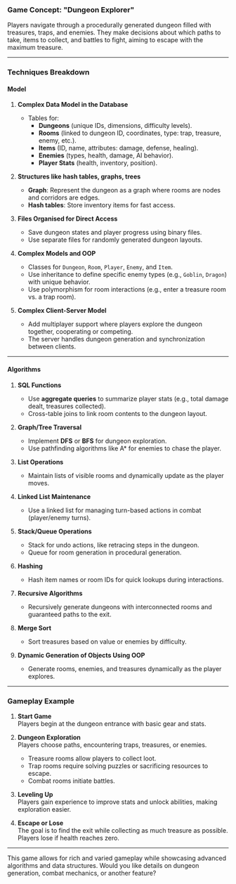 ### Game Concept: **"Dungeon Explorer"**

Players navigate through a procedurally generated dungeon filled with treasures, traps, and enemies. They make decisions about which paths to take, items to collect, and battles to fight, aiming to escape with the maximum treasure.

---

### Techniques Breakdown

#### **Model**

1. **Complex Data Model in the Database**
    
    - Tables for:
        - **Dungeons** (unique IDs, dimensions, difficulty levels).
        - **Rooms** (linked to dungeon ID, coordinates, type: trap, treasure, enemy, etc.).
        - **Items** (ID, name, attributes: damage, defense, healing).
        - **Enemies** (types, health, damage, AI behavior).
        - **Player Stats** (health, inventory, position).
2. **Structures like hash tables, graphs, trees**
    
    - **Graph**: Represent the dungeon as a graph where rooms are nodes and corridors are edges.
    - **Hash tables**: Store inventory items for fast access.
3. **Files Organised for Direct Access**
    
    - Save dungeon states and player progress using binary files.
    - Use separate files for randomly generated dungeon layouts.
4. **Complex Models and OOP**
    
    - Classes for `Dungeon`, `Room`, `Player`, `Enemy`, and `Item`.
    - Use inheritance to define specific enemy types (e.g., `Goblin`, `Dragon`) with unique behavior.
    - Use polymorphism for room interactions (e.g., enter a treasure room vs. a trap room).
5. **Complex Client-Server Model**
    
    - Add multiplayer support where players explore the dungeon together, cooperating or competing.
    - The server handles dungeon generation and synchronization between clients.

---

#### **Algorithms**

1. **SQL Functions**
    
    - Use **aggregate queries** to summarize player stats (e.g., total damage dealt, treasures collected).
    - Cross-table joins to link room contents to the dungeon layout.
2. **Graph/Tree Traversal**
    
    - Implement **DFS** or **BFS** for dungeon exploration.
    - Use pathfinding algorithms like A* for enemies to chase the player.
3. **List Operations**
    
    - Maintain lists of visible rooms and dynamically update as the player moves.
4. **Linked List Maintenance**
    
    - Use a linked list for managing turn-based actions in combat (player/enemy turns).
5. **Stack/Queue Operations**
    
    - Stack for undo actions, like retracing steps in the dungeon.
    - Queue for room generation in procedural generation.
6. **Hashing**
    
    - Hash item names or room IDs for quick lookups during interactions.
7. **Recursive Algorithms**
    
    - Recursively generate dungeons with interconnected rooms and guaranteed paths to the exit.
8. **Merge Sort**
    
    - Sort treasures based on value or enemies by difficulty.
9. **Dynamic Generation of Objects Using OOP**
    
    - Generate rooms, enemies, and treasures dynamically as the player explores.

---

### Gameplay Example

1. **Start Game**  
    Players begin at the dungeon entrance with basic gear and stats.
    
2. **Dungeon Exploration**  
    Players choose paths, encountering traps, treasures, or enemies.
    
    - Treasure rooms allow players to collect loot.
    - Trap rooms require solving puzzles or sacrificing resources to escape.
    - Combat rooms initiate battles.
3. **Leveling Up**  
    Players gain experience to improve stats and unlock abilities, making exploration easier.
    
4. **Escape or Lose**  
    The goal is to find the exit while collecting as much treasure as possible. Players lose if health reaches zero.
    

---

This game allows for rich and varied gameplay while showcasing advanced algorithms and data structures. Would you like details on dungeon generation, combat mechanics, or another feature?